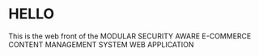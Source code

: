 # HELLO #

This is the web front of the MODULAR SECURITY AWARE E-COMMERCE CONTENT MANAGEMENT SYSTEM WEB APPLICATION